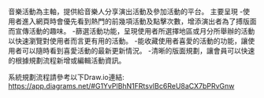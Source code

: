音樂活動為主軸，提供給音樂人分享演出活動及參加活動的平台。
主要呈現
-使用者進入網頁時會優先看到熱門的前幾項活動及點擊次數，增添演出者為了搏版面而宣傳活動的趣味。
-篩選活動功能，呈現使用者所選擇地區或月分所舉辦的活動以快速瀏覽對使用者而言更有用的活動。
-能收藏使用者喜愛的活動的功能，讓使用者可以隨時看到喜愛活動的最新更新情況。
-清晰的版面規劃，讓會員可以快速的根據規劃流程新增或編輯活動資訊。


系統規劃流程請參考以下Draw.io連結:
https://app.diagrams.net/#G1YvPlBhN1FRtsvIBc6ReU8aCX7bPRvGnw
